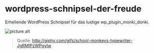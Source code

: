 # wordpress-schnipsel-der-freude
Erhellende WordPress Schnipsel für das lustige wp_plugin_monki_donki.

![picture alt](https://media.giphy.com/media/JgRMIPzWPgyIw/giphy.gif "Quelle: http://giphy.com/gifs/school-monkeys-typewriter-JgRMIPzWPgyIw")
> Quelle: http://giphy.com/gifs/school-monkeys-typewriter-JgRMIPzWPgyIw

